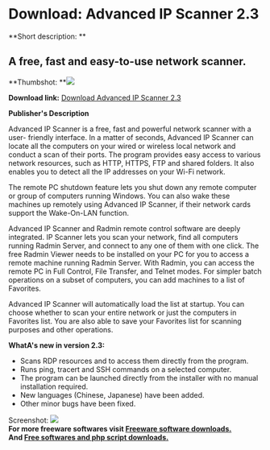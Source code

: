 # Download: Advanced IP Scanner 2.3

**Short description: **

## A free, fast and easy-to-use network scanner.

  
**Thumbshot: **![](http://www.freewarefiles.com/screenshot/ipscan2_md.jpg)   
  
**Download link:** [Download Advanced IP Scanner 2.3](http://freesoftwares.boysofts.com/Advanced-IP-Scanner_program_3246.html)  
  

**Publisher's Description**  
  

Advanced IP Scanner is a free, fast and powerful network scanner with a user-
friendly interface. In a matter of seconds, Advanced IP Scanner can locate all
the computers on your wired or wireless local network and conduct a scan of
their ports. The program provides easy access to various network resources,
such as HTTP, HTTPS, FTP and shared folders. It also enables you to detect all
the IP addresses on your Wi-Fi network.

The remote PC shutdown feature lets you shut down any remote computer or group
of computers running Windows. You can also wake these machines up remotely
using Advanced IP Scanner, if their network cards support the Wake-On-LAN
function.

Advanced IP Scanner and Radmin remote control software are deeply integrated.
IP Scanner lets you scan your network, find all computers running Radmin
Server, and connect to any one of them with one click. The free Radmin Viewer
needs to be installed on your PC for you to access a remote machine running
Radmin Server. With Radmin, you can access the remote PC in Full Control, File
Transfer, and Telnet modes. For simpler batch operations on a subset of
computers, you can add machines to a list of Favorites.

Advanced IP Scanner will automatically load the list at startup. You can
choose whether to scan your entire network or just the computers in Favorites
list. You are also able to save your Favorites list for scanning purposes and
other operations.

**WhatA's new in version 2.3:**

  * Scans RDP resources and to access them directly from the program. 
  * Runs ping, tracert and SSH commands on a selected computer. 
  * The program can be launched directly from the installer with no manual installation required. 
  * New languages (Chinese, Japanese) have been added. 
  * Other minor bugs have been fixed. 

  
  
Screenshot: ![](http://www.freewarefiles.com/screenshot/ipscan2.jpg)  
**For more freeware softwares visit [Freeware software downloads.](http://freesoftwares.boysofts.com/)**   
**And [Free softwares and php script downloads.](http://www.boysofts.com/)**

